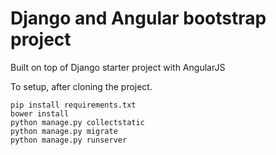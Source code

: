 # Django and Angular bootstrap project

Built on top of Django starter project with AngularJS

To setup, after cloning the project.

```
pip install requirements.txt
bower install
python manage.py collectstatic
python manage.py migrate
python manage.py runserver
```